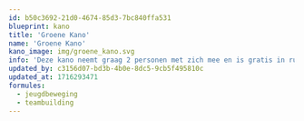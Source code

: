 ```yaml
---
id: b50c3692-21d0-4674-85d3-7bc840ffa531
blueprint: kano
title: 'Groene Kano'
name: 'Groene Kano'
kano_image: img/groene_kano.svg
info: 'Deze kano neemt graag 2 personen met zich mee en is gratis in ruil voor 2 emmers afval.'
updated_by: c3156d07-bd3b-4b0e-8dc5-9cb5f495810c
updated_at: 1716293471
formules:
  - jeugdbeweging
  - teambuilding
---
```

